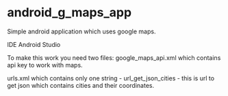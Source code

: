 # android_g_maps_app
Simple android application which uses google maps. 

IDE Android Studio

To make this work you need two files:
google_maps_api.xml which contains api key to work with maps.

urls.xml which contains only one string - url_get_json_cities - this is url to get json which contains cities and their coordinates.
